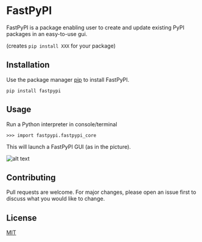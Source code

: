 # FastPyPI

FastPyPI is a package enabling user to create and update existing PyPI packages in an easy-to-use gui. 

(creates ```pip install XXX``` for your package)

## Installation

Use the package manager [pip](https://pip.pypa.io/en/stable/) to install FastPyPI.

```
pip install fastpypi
```

## Usage

Run a Python interpreter in console/terminal
```
>>> import fastpypi.fastpypi_core
```

This will launch a FastPyPI GUI (as in the picture).


![alt text](https://github.com/DovaX/fastpypi/blob/master/fastpypi_tool.png?raw=true)


## Contributing
Pull requests are welcome. For major changes, please open an issue first to discuss what you would like to change.

## License
[MIT](https://choosealicense.com/licenses/mit/)

